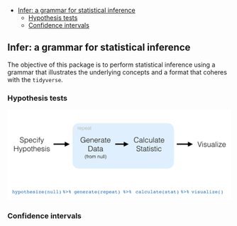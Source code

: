 
-   [Infer: a grammar for statistical inference](#infer-a-grammar-for-statistical-inference)
    -   [Hypothesis tests](#hypothesis-tests)
    -   [Confidence intervals](#confidence-intervals)

Infer: a grammar for statistical inference
------------------------------------------

The objective of this package is to perform statistical inference using a grammar that illustrates the underlying concepts and a format that coheres with the `tidyverse`.

### Hypothesis tests

![h-test diagram](figs/ht-diagram.png)

### Confidence intervals
